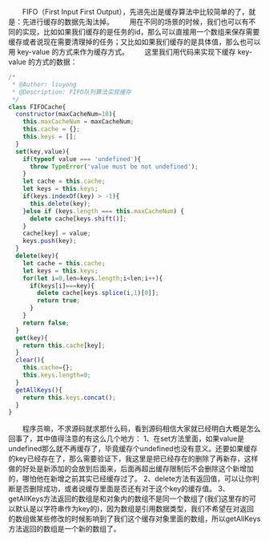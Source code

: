 &emsp;&emsp;FIFO（First Input First Output），先进先出是缓存算法中比较简单的了，就是：先进行缓存的数据先淘汰掉。
&emsp;&emsp;用在不同的场景的时候，我们也可以有不同的实现，比如如果我们缓存的是任务的id，那么可以直接用一个数组来保存需要缓存或者说现在需要清理掉的任务；又比如如果我们缓存的是具体值，那么也可以用 key-value 的方式来作为缓存方式。
&emsp;&emsp;这里我们用代码来实现下缓存 key-value 的方式的数据：
```JavaScript
/*
 * @Author: liuyong
 * @Description: FIFO队列算法实现缓存
 */
class FIFOCache{
  constructor(maxCacheNum=10){
    this.maxCacheNum = maxCacheNum;
    this.cache = {};
    this.keys = [];
  }
  set(key,value){
    if(typeof value === 'undefined'){
      throw TypeError('value must be not undefined');
    }
    let cache = this.cache;
    let keys = this.keys;
    if(keys.indexOf(key) > -1){
      this.delete(key);
    }else if (keys.length === this.maxCacheNum) {
      delete cache[keys.shift()];
    }
    cache[key] = value;
    keys.push(key);
  }
  delete(key){
    let cache = this.cache;
    let keys = this.keys;
    for(let i=0,len=keys.length;i<len;i++){
      if(keys[i]===key){
        delete cache[keys.splice(i,1)[0]];
        return true;
      }
    }
    return false;
  }
  get(key){
    return this.cache[key];
  }
  clear(){
    this.cache={};
    this.keys.length=0;
  }
  getAllKeys(){
    return this.keys.concat();
  }
}
```
&emsp;&emsp;程序员嘛，不求源码就求那什么码，看到源码相信大家就已经明白大概是怎么回事了，其中值得注意的有这么几个地方：
1、在set方法里面，如果value是undefined那么就不再缓存了，毕竟缓存个undefined也没有意义。还要如果缓存的key已经存在了，那么需要验证下，我这里是把已经存在的删除了再新存，这样做的好处是新添加的会放到后面来，后面再超出缓存限制后不会删除这个新增加的，哪怕他在新增之前其实已经缓存过了。
2、delete方法有返回值，可以让你判断是否删除成功，或者说缓存里面是否还有对于这个key的缓存值。
3、getAllKeys方法返回的数组是和对象内的数组不是同一个数组了(我们这里存的可以默认是以字符串作为key的)，因为数组是引用数据类型，我们不希望在对返回的数组做某些修改的时候影响到了我们这个缓存对象里面的数组，所以getAllKeys方法返回的数组是一个新的数组了。